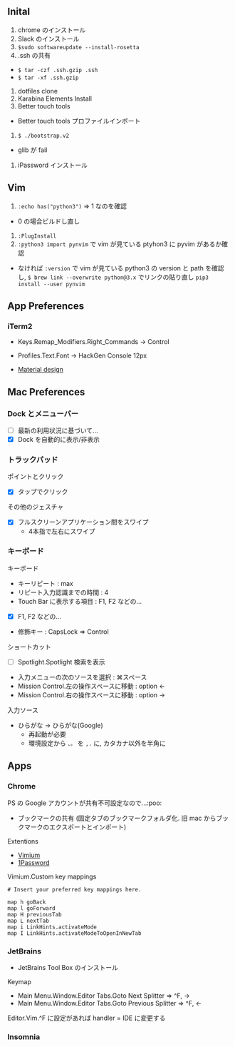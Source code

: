 ## Inital

1. chrome のインストール
1. Slack のインストール
1. `$sudo softwareupdate --install-rosetta`
1. .ssh の共有
  - `$ tar -czf .ssh.gzip .ssh`
  - `$ tar -xf .ssh.gzip`
1. dotfiles clone
1. Karabina Elements Install
1. Better touch tools
  - Better touch tools プロファイルインポート
1. `$ ./bootstrap.v2`
  - glib が fail
1. iPassword インストール

## Vim

1. `:echo has("python3")` => 1 なのを確認
  - 0 の場合ビルドし直し
1. `:PlugInstall`
1. `:python3 import pynvim` で vim が見ている ptyhon3 に pyvim があるか確認
  - なければ `:version` で vim が見ている python3 の version と path を確認し, `$ brew link --overwrite python@3.x` でリンクの貼り直し `pip3 install --user pynvim`

## App Preferences

### iTerm2

- Keys.Remap_Modifiers.Right_Commands -> Control
- Profiles.Text.Font -> HackGen Console 12px

- [Material design](https://github.com/MartinSeeler/iterm2-material-design)

## Mac Preferences

### Dock とメニューバー

- [ ] 最新の利用状況に基づいて...
- [x] Dock を自動的に表示/非表示

### トラックパッド

ポイントとクリック
- [x] タップでクリック

その他のジェスチャ
- [x] フルスクリーンアプリケーション間をスワイプ
  - 4本指で左右にスワイプ

### キーボード

キーボード

- キーリピート : max
- リピート入力認識までの時間 : 4
- Touch Bar に表示する項目 : F1, F2 などの...
- [x] F1, F2 などの...
- 修飾キー : CapsLock => Control

ショートカット
- [ ] Spotlight.Spotlight 検索を表示
- 入力メニューの次のソースを選択 : ⌘スペース
- Mission Control.左の操作スペースに移動 : option <-
- Mission Control.右の操作スペースに移動 : option ->

入力ソース
- ひらがな -> ひらがな(Google)
  - 再起動が必要
  - 環境設定から `、。` を `,.` に, カタカナ以外を半角に



## Apps

### Chrome

PS の Google アカウントが共有不可設定なので...:poo:
- ブックマークの共有 (固定タブのブックマークフォルダ化. 旧 mac からブックマークのエクスポートとインポート)

Extentions
- [Vimium](https://chrome.google.com/webstore/detail/vimium/dbepggeogbaibhgnhhndojpepiihcmeb/related?hl=ja)
- [1Password](https://chrome.google.com/webstore/detail/1password-%E2%80%93-password-mana/aeblfdkhhhdcdjpifhhbdiojplfjncoa?hl=ja)


Vimium.Custom key mappings
```
# Insert your preferred key mappings here.

map h goBack
map l goForward
map H previousTab
map L nextTab
map i LinkHints.activateMode
map I LinkHints.activateModeToOpenInNewTab
```

### JetBrains

- JetBrains Tool Box のインストール

Keymap
- Main Menu.Window.Editor Tabs.Goto Next Splitter => ^F, ->
- Main Menu.Window.Editor Tabs.Goto Previous Splitter => ^F, <-

Editor.Vim.^F に設定があれば handler = IDE に変更する

### Insomnia


